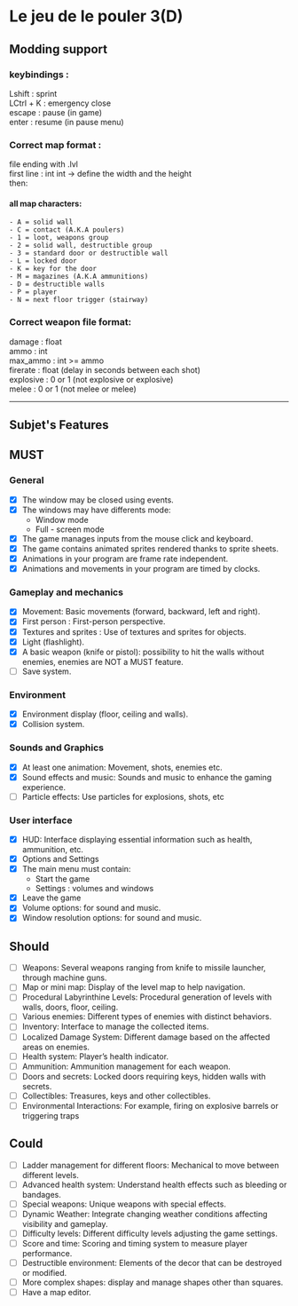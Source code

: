 # Le jeu de le pouler 3(D)

## Modding support

### keybindings :  
Lshift : sprint  
LCtrl + K : emergency close  
escape : pause (in game)  
enter : resume (in pause menu)  

### Correct map format :
file ending with .lvl  
first line : int int -> define the width and the height  
then:  
#### all map characters:  
    - A = solid wall  
    - C = contact (A.K.A poulers)
    - 1 = loot, weapons group
    - 2 = solid wall, destructible group
    - 3 = standard door or destructible wall
    - L = locked door
    - K = key for the door
    - M = magazines (A.K.A ammunitions)
    - D = destructible walls
    - P = player
    - N = next floor trigger (stairway)

### Correct weapon file format:
damage : float  
ammo : int  
max_ammo : int >= ammo  
firerate : float (delay in seconds between each shot)  
explosive : 0 or 1 (not explosive or explosive)  
melee : 0 or 1 (not melee or melee)

___
## Subjet's Features

## MUST

### General
- [x] The window may be closed using events.
- [x] The windows may have differents mode:
  - Window mode
  - Full - screen mode
- [x] The game manages inputs from the mouse click and keyboard.
- [x] The game contains animated sprites rendered thanks to sprite sheets.
- [x] Animations in your program are frame rate independent.
- [x] Animations and movements in your program are timed by clocks.
### Gameplay and mechanics  
- [x] Movement: Basic movements (forward, backward, left and right).
- [x] First person : First-person perspective.
- [x] Textures and sprites : Use of textures and sprites for objects.
- [x] Light (flashlight).
- [x] A basic weapon (knife or pistol): possibility to hit the walls without enemies, enemies are NOT a MUST feature.
- [ ] Save system.
### Environment
- [x] Environment display (floor, ceiling and walls).
- [x] Collision system.
### Sounds and Graphics
- [x] At least one animation: Movement, shots, enemies etc.
- [x] Sound effects and music: Sounds and music to enhance the gaming experience.
- [ ] Particle effects: Use particles for explosions, shots, etc
### User interface
- [x] HUD: Interface displaying essential information such as health, ammunition, etc.
- [x] Options and Settings
- [x] The main menu must contain:
  - Start the game
  - Settings : volumes and windows
- [x] Leave the game
- [x] Volume options: for sound and music.
- [x] Window resolution options: for sound and music.

## Should  
- [ ] Weapons: Several weapons ranging from knife to missile launcher, through machine guns.
- [ ] Map or mini map: Display of the level map to help navigation.
- [ ] Procedural Labyrinthine Levels: Procedural generation of levels with walls, doors, floor, ceiling.
- [ ] Various enemies: Different types of enemies with distinct behaviors.
- [ ] Inventory: Interface to manage the collected items.
- [ ] Localized Damage System: Different damage based on the affected areas on enemies.
- [ ] Health system: Player’s health indicator.
- [ ] Ammunition: Ammunition management for each weapon.
- [ ] Doors and secrets: Locked doors requiring keys, hidden walls with secrets.
- [ ] Collectibles: Treasures, keys and other collectibles.
- [ ] Environmental Interactions: For example, firing on explosive barrels or triggering traps

## Could  
- [ ] Ladder management for different floors: Mechanical to move between different levels.
- [ ] Advanced health system: Understand health effects such as bleeding or bandages.
- [ ] Special weapons: Unique weapons with special effects.
- [ ] Dynamic Weather: Integrate changing weather conditions affecting visibility and gameplay.
- [ ] Difficulty levels: Different difficulty levels adjusting the game settings.
- [ ] Score and time: Scoring and timing system to measure player performance.
- [ ] Destructible environment: Elements of the decor that can be destroyed or modified.
- [ ] More complex shapes: display and manage shapes other than squares.
- [ ] Have a map editor.
